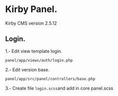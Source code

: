 # Kirby Panel.
Kirby CMS version 2.5.12

## Login.
1.- Edit view template login.
```
panel/app/views/auth/login.php
```

2.- Edit version base.
```
panel/app/src/panel/controllers/base.php
```

3.- Create file `login.scss`and add in core panel.scss